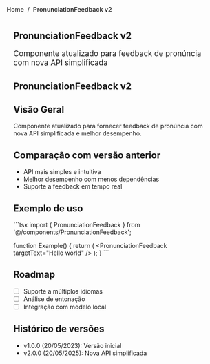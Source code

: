 <nav class="breadcrumbs">
  <a href="/index.html">Home</a>
  <span class="separator">/</span>
  <span class="current">PronunciationFeedback v2</span>
</nav>

<article class="documentation-content">
  <h1>PronunciationFeedback v2</h1>
  
  <p class="description">Componente atualizado para feedback de pronúncia com nova API simplificada</p>

  
# PronunciationFeedback v2

## Visão Geral
Componente atualizado para fornecer feedback de pronúncia com nova API simplificada e melhor desempenho.

## Comparação com versão anterior
- API mais simples e intuitiva
- Melhor desempenho com menos dependências
- Suporte a feedback em tempo real

## Exemplo de uso
&#x60;&#x60;&#x60;tsx
import { PronunciationFeedback } from &#x27;@/components/PronunciationFeedback&#x27;;

function Example() {
  return (
    &lt;PronunciationFeedback 
      targetText=&quot;Hello world&quot; 
    /&gt;
  );
}
&#x60;&#x60;&#x60;

## Roadmap
- [ ] Suporte a múltiplos idiomas
- [ ] Análise de entonação
- [ ] Integração com modelo local

## Histórico de versões
- v1.0.0 (20/05/2023): Versão inicial
- v2.0.0 (20/05/2025): Nova API simplificada

</article>

<style>
.breadcrumbs {
  display: flex;
  align-items: center;
  gap: 0.5rem;
  font-size: 0.9rem;
  color: var(--text-secondary);
  margin-bottom: 2rem;
  padding-bottom: 0.5rem;
  border-bottom: 1px solid var(--border-color);
}

.breadcrumbs a {
  color: var(--link-color);
  text-decoration: none;
  transition: color 0.2s;
}

.breadcrumbs a:hover {
  color: var(--link-hover-color);
  text-decoration: underline;
}

.separator {
  color: var(--text-tertiary);
}

.current {
  font-weight: 500;
  color: var(--text-primary);
}

.documentation-content {
  max-width: 800px;
  margin: 0 auto;
  padding: 0 1rem;
}

.description {
  font-size: 1.1rem;
  color: var(--text-secondary);
  margin-bottom: 2rem;
}
</style>
